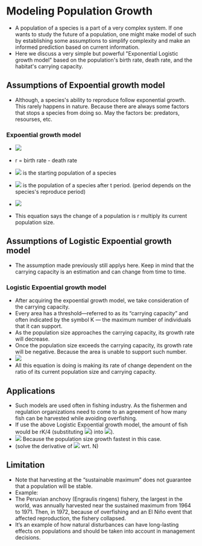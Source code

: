 # Modeling Population Growth
- A population of a species is a part of a very complex system. If one wants to study the future of a population, one might make model of such by establishing some
assumptions to simplify complexity and make an informed prediction based on current information. 
- Here we discuss a very simple but powerful "Exponential Logistic growth model" based on the population's birth rate, death rate, and the habitat's carrying capacity. 

## Assumptions of Expoential growth model
- Although, a species's ability to reproduce follow exponential growth. This rarely happens in nature. Because there are always some factors that stops a species 
from doing so. May the factors be: predators, resourses, etc. 

### Expoential growth model
- <img src="https://render.githubusercontent.com/render/math?math=N_{t} = N_{0} * e^{rt} ">
- r = birth rate - death rate
- <img src="https://render.githubusercontent.com/render/math?math=N_{0}"> is the starting population of a species
- <img src="https://render.githubusercontent.com/render/math?math=N_{t}"> is the population of a species after t period.
(period depends on the species's reproduce period)

- <img src="https://render.githubusercontent.com/render/math?math=\frac{\mathrm{d} N}{\mathrm{d} t} = rN">
- This equation says the change of a population is r multiply its current population size.

## Assumptions of Logistic Expoential growth model
- The assumption made previously still applys here. Keep in mind that the carrying capacity is an estimation and can change from time to time.

### Logistic Expoential growth model
- After acquiring the expoential growth model, we take consideration of the carrying capacity.  
- Every area has a threshold—referred to as its “carrying capacity” and often indicated by the symbol K — the maximum number of individuals that it can support.
- As the population size approaches the carrying capacity, its growth rate will decrease. 
- Once the population size exceeds the carrying capacity, its growth rate will be negative. Because the area is unable to support such number.
- <img src="https://render.githubusercontent.com/render/math?math=\frac{\mathrm{d} N}{\mathrm{d} t} = r(1-\frac{N}{K})N">
- All this equation is doing is making its rate of change dependent on the ratio of its current population size and carrying capacity. 

## Applications
- Such models are used often in fishing industry. As the fishermen and regulation organizations need to come to an agreement of how many fish can be harvested 
while avoiding overfishing. 
- If use the above Logistic Expoential growth model, the amount of fish would be rK/4 (substituting <img src="https://render.githubusercontent.com/render/math?math=N = \frac{K}{2} ">) into  <img src="https://render.githubusercontent.com/render/math?math=r(1-\frac{N}{K})N">).
- <img src="https://render.githubusercontent.com/render/math?math=N = \frac{K}{2} "> Because the population size growth fastest in this case.
- (solve the derivative of <img src="https://render.githubusercontent.com/render/math?math=\frac{\mathrm{d} N}{\mathrm{d} t} = r(1-\frac{N}{K})N"> wrt. N)

## Limitation
- Note that harvesting at the “sustainable maximum” does not guarantee that a population will be stable. 
- Example:
- The Peruvian anchovy (Engraulis ringens) fishery, the largest in the world, was annually harvested near the sustained maximum from 1964 to 1971. Then, in 1972, because of overfishing and an El Niño event that affected reproduction, the fishery collapsed. 
- It’s an example of how natural disturbances can have long-lasting effects on populations and should be taken into account in management decisions.



